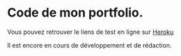 # Code de mon portfolio.

Vous pouvez retrouver le liens de test en ligne sur [Heroku](https://peaceful-stonebraker-129db0.netlify.com/)

Il est encore en cours de développement et de rédaction.
